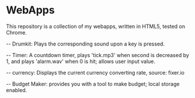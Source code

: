 # WebApps
This repository is a collection of my webapps, written in HTML5, tested on Chrome.

--
Drumkit: Plays the corresponding sound upon a key is pressed.

--
Timer: A countdown timer, plays 'tick.mp3' when second is decreased by 1, and plays 'alarm.wav' when 0 is hit; allows user input value.

--
currency: Displays the current currency converting rate, source: fixer.io

--
Budget Maker: provides you with a tool to make budget; local storage enabled.
